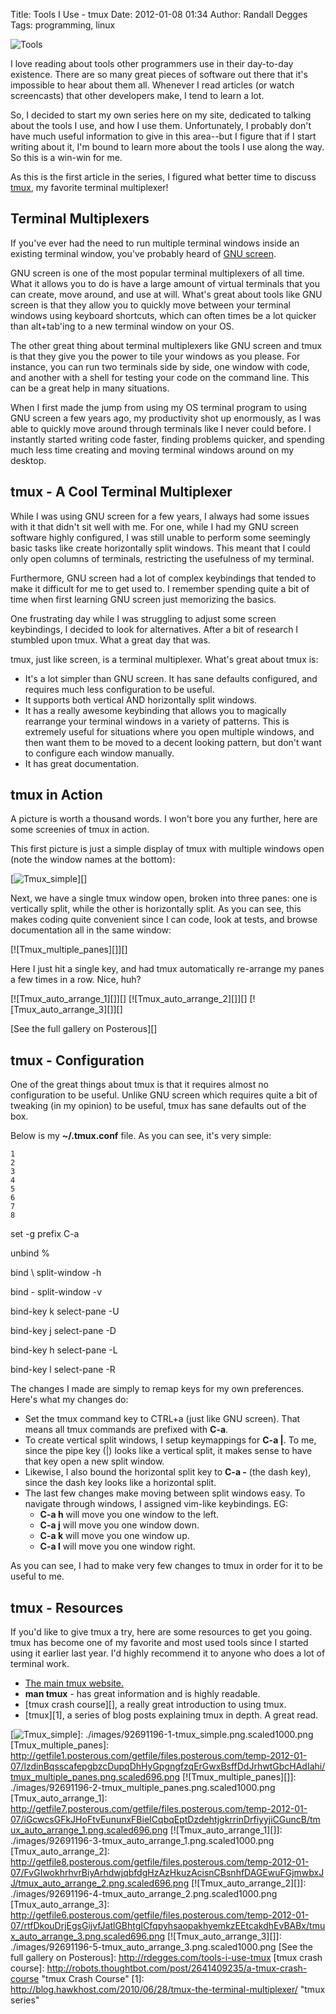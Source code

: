 Title: Tools I Use - tmux
Date: 2012-01-08 01:34
Author: Randall Degges
Tags: programming, linux


![Tools][]

I love reading about tools other programmers use in their day-to-day existence.
There are so many great pieces of software out there that it's impossible to
hear about them all. Whenever I read articles (or watch screencasts) that other
developers make, I tend to learn a lot.

So, I decided to start my own series here on my site, dedicated to talking about
the tools I use, and how I use them. Unfortunately, I probably don't have much
useful information to give in this area--but I figure that if I start writing
about it, I'm bound to learn more about the tools I use along the way. So this
is a win-win for me.

As this is the first article in the series, I figured what better time to
discuss [tmux][], my favorite terminal multiplexer!


## Terminal Multiplexers

If you've ever had the need to run multiple terminal windows inside an existing
terminal window, you've probably heard of [GNU screen][].

GNU screen is one of the most popular terminal multiplexers of all time. What it
allows you to do is have a large amount of virtual terminals that you can
create, move around, and use at will. What's great about tools like GNU screen
is that they allow you to quickly move between your terminal windows using
keyboard shortcuts, which can often times be a lot quicker than alt+tab'ing to a
new terminal window on your OS.

The other great thing about terminal multiplexers like GNU screen and tmux is
that they give you the power to tile your windows as you please. For instance,
you can run two terminals side by side, one window with code, and another with a
shell for testing your code on the command line. This can be a great help in
many situations.

When I first made the jump from using my OS terminal program to using GNU screen
a few years ago, my productivity shot up enormously, as I was able to quickly
move around through terminals like I never could before. I instantly started
writing code faster, finding problems quicker, and spending much less time
creating and moving terminal windows around on my desktop.


## tmux - A Cool Terminal Multiplexer

While I was using GNU screen for a few years, I always had some issues with it
that didn't sit well with me. For one, while I had my GNU screen software highly
configured, I was still unable to perform some seemingly basic tasks like create
horizontally split windows. This meant that I could only open columns of
terminals, restricting the usefulness of my terminal.

Furthermore, GNU screen had a lot of complex keybindings that tended to make it
difficult for me to get used to. I remember spending quite a bit of time when
first learning GNU screen just memorizing the basics.

One frustrating day while I was struggling to adjust some screen keybindings, I
decided to look for alternatives. After a bit of research I stumbled upon tmux.
What a great day that was.

tmux, just like screen, is a terminal multiplexer. What's great about tmux is:

-   It's a lot simpler than GNU screen. It has sane defaults configured, and
    requires much less configuration to be useful.
-   It supports both vertical AND horizontally split windows.
-   It has a really awesome keybinding that allows you to magically rearrange
    your terminal windows in a variety of patterns. This is extremely useful for
    situations where you open multiple windows, and then want them to be moved
    to a decent looking pattern, but don't want to configure each window
    manually.
-   It has great documentation.


## tmux in Action

A picture is worth a thousand words. I won't bore you any further, here are some
screenies of tmux in action.

This first picture is just a simple display of tmux with multiple windows open
(note the window names at the bottom):

[![Tmux\_simple][]][]

Next, we have a single tmux window open, broken into three panes: one is
vertically split, while the other is horizontally split. As you can see, this
makes coding quite convenient since I can code, look at tests, and browse
documentation all in the same window:

[![Tmux\_multiple\_panes][]][]

Here I just hit a single key, and had tmux automatically re-arrange my panes a
few times in a row. Nice, huh?

[![Tmux\_auto\_arrange\_1][]][] [![Tmux\_auto\_arrange\_2][]][]
[![Tmux\_auto\_arrange\_3][]][]

[See the full gallery on Posterous][]


## tmux - Configuration

One of the great things about tmux is that it requires almost no configuration
to be useful. Unlike GNU screen which requires quite a bit of tweaking (in my
opinion) to be useful, tmux has sane defaults out of the box.

Below is my **\~/.tmux.conf** file. As you can see, it's very simple:

~~~~ {.line_numbers}
1
2
3
4
5
6
7
8
~~~~

set -g prefix C-a

unbind %

bind \\ split-window -h

bind - split-window -v

bind-key k select-pane -U

bind-key j select-pane -D

bind-key h select-pane -L

bind-key l select-pane -R

The changes I made are simply to remap keys for my own preferences. Here's what
my changes do:

-   Set the tmux command key to CTRL+a (just like GNU screen). That means all
    tmux commands are prefixed with **C-a**.
-   To create vertical split windows, I setup keymappings for **C-a |**. To me,
    since the pipe key (|) looks like a vertical split, it makes sense to have
    that key open a new split window.
-   Likewise, I also bound the horizontal split key to **C-a -** (the dash key),
    since the dash key looks like a horizontal split.
-   The last few changes make moving between split windows easy. To navigate
    through windows, I assigned vim-like keybindings. EG:
    -   **C-a h** will move you one window to the left.
    -   **C-a j** will move you one window down.
    -   **C-a k** will move you one window up.
    -   **C-a l** will move you one window right.

As you can see, I had to make very few changes to tmux in order for it to be
useful to me.


## tmux - Resources

If you'd like to give tmux a try, here are some resources to get you going. tmux
has become one of my favorite and most used tools since I started using it
earlier last year. I'd highly recommend it to anyone who does a lot of terminal
work.

-   [The main tmux website.][tmux]
-   **man tmux** - has great information and is highly readable.
-   [tmux crash course][], a really great introduction to using tmux.
-   [tmux][1], a series of blog posts explaining tmux in depth. A great read.


  [Tools]: http://getfile6.posterous.com/getfile/files.posterous.com/temp-2012-01-07/gbzgGJqHAFBqjzikpublGgrBinGvDjmivmgHawFpHlcaosbDcflxaGEysnrj/tools.png.scaled696.png
  [tmux]: http://tmux.sourceforge.net/ "tmux"
  [GNU screen]: http://www.gnu.org/software/screen/ "GNU screen"
  [Tmux\_simple]: http://getfile5.posterous.com/getfile/files.posterous.com/temp-2012-01-07/lumlvaGlvnItAmfsyCCuztAcBsGfqdbImyFndpbrHmnBkpsqokldiBHEJCtf/tmux_simple.png.scaled696.png
  [![Tmux\_simple][]]: ./images/92691196-1-tmux_simple.png.scaled1000.png
  [Tmux\_multiple\_panes]: http://getfile1.posterous.com/getfile/files.posterous.com/temp-2012-01-07/lzdinBqsscafepgbzcDupqDhHyGpgngfzqErGwxBsffDdJrhwtGbcHAdIahi/tmux_multiple_panes.png.scaled696.png
  [![Tmux\_multiple\_panes][]]: ./images/92691196-2-tmux_multiple_panes.png.scaled1000.png
  [Tmux\_auto\_arrange\_1]: http://getfile7.posterous.com/getfile/files.posterous.com/temp-2012-01-07/iGcwcsGFkJHoFtvEununxFBieICqbqEptDzdehtjgkrrinDrfiyyjiCGuncB/tmux_auto_arrange_1.png.scaled696.png
  [![Tmux\_auto\_arrange\_1][]]: ./images/92691196-3-tmux_auto_arrange_1.png.scaled1000.png
  [Tmux\_auto\_arrange\_2]: http://getfile8.posterous.com/getfile/files.posterous.com/temp-2012-01-07/FvGIwokhrhvrBiyArhdwjqbfdgHzAzHkuzAcisnCBsnhfDAGEwuFGjmwbxJJ/tmux_auto_arrange_2.png.scaled696.png
  [![Tmux\_auto\_arrange\_2][]]: ./images/92691196-4-tmux_auto_arrange_2.png.scaled1000.png
  [Tmux\_auto\_arrange\_3]: http://getfile6.posterous.com/getfile/files.posterous.com/temp-2012-01-07/rtfDkouDrjEgsGijvfJatlGBhtgICfqpyhsaopakhyemkzEEtcakdhEvBABx/tmux_auto_arrange_3.png.scaled696.png
  [![Tmux\_auto\_arrange\_3][]]: ./images/92691196-5-tmux_auto_arrange_3.png.scaled1000.png
  [See the full gallery on Posterous]: http://rdegges.com/tools-i-use-tmux
  [tmux crash course]: http://robots.thoughtbot.com/post/2641409235/a-tmux-crash-course "tmux Crash Course"
  [1]: http://blog.hawkhost.com/2010/06/28/tmux-the-terminal-multiplexer/ "tmux series"
